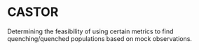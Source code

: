 # CASTOR
Determining the feasibility of using certain metrics to find quenching/quenched populations based on mock observations.
